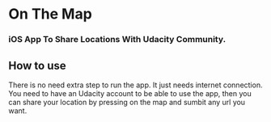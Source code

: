 # On The Map

### iOS App To Share Locations With Udacity Community.

## How to use
There is no need extra step to run the app. It just needs internet connection.
You need to have an Udacity account to be able to use the app, then you can 
share your location by pressing on the map and sumbit any url you want.
